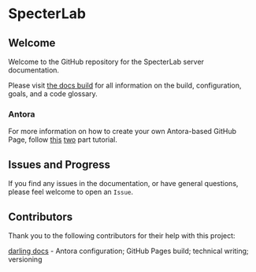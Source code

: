 # SpecterLab

## Welcome

Welcome to the GitHub repository for the SpecterLab server documentation. 

Please visit [the docs build](https://specterhead.github.io/) for all information on the build, configuration, goals, and a code glossary.  

### Antora

For more information on how to create your own Antora-based GitHub Page, follow [this](https://darlingdocs.com/portfolio/work16_antora/) [two](https://darlingdocs.com/portfolio/work19_antorapart2/) part tutorial. 

## Issues and Progress

If you find any issues in the documentation, or have general questions, please feel welcome to open an `Issue`. 

## Contributors

Thank you to the following contributors for their help with this project:

[darling docs](https://darlingdocs.com) - Antora configuration; GitHub Pages build; technical writing; versioning
